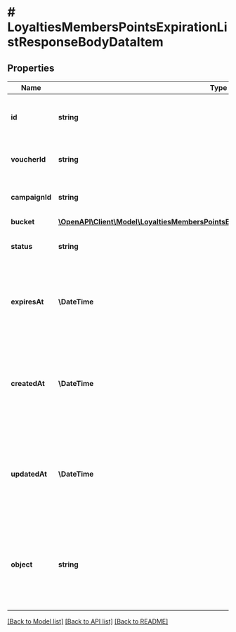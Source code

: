 # # LoyaltiesMembersPointsExpirationListResponseBodyDataItem

## Properties

Name | Type | Description | Notes
------------ | ------------- | ------------- | -------------
**id** | **string** | Unique identifier of the loyalty points bucket. | [optional]
**voucherId** | **string** | Unique identifier of the parent loyalty card. | [optional]
**campaignId** | **string** | Unique identifier of the parent campaign. | [optional]
**bucket** | [**\OpenAPI\Client\Model\LoyaltiesMembersPointsExpirationListResponseBodyDataItemBucket**](LoyaltiesMembersPointsExpirationListResponseBodyDataItemBucket.md) |  | [optional]
**status** | **string** | Loyalty point point bucket status. | [optional]
**expiresAt** | **\DateTime** | Date when the number of points defined in the bucket object are due to expire. | [optional]
**createdAt** | **\DateTime** | Timestamp representing the date and time when the loyalty point bucket object was created in ISO 8601 format. | [optional]
**updatedAt** | **\DateTime** | Timestamp representing the date and time when the loyalty point bucket object was updated in ISO 8601 format. | [optional]
**object** | **string** | The type of the object represented by JSON. This object stores information about the loyalty point bucket. | [optional] [default to 'loyalty_points_bucket']

[[Back to Model list]](../../README.md#models) [[Back to API list]](../../README.md#endpoints) [[Back to README]](../../README.md)
